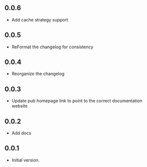 ## 0.0.6

- Add cache strategy support

## 0.0.5

- ReFormat the changelog for consistency

## 0.0.4

- Reorganize the changelog

## 0.0.3

- Update pub homepage link to point to the correct documentation website

## 0.0.2

- Add docs

## 0.0.1

- Initial version.